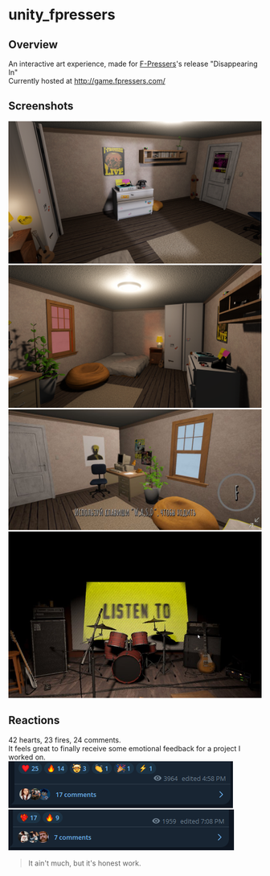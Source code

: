 # unity_fpressers
## Overview
An interactive art experience, made for [F-Pressers](https://fpressers.com/)'s release "Disappearing In" <br>
Currently hosted at http://game.fpressers.com/

## Screenshots
![Morning Screenshot](/Docs/shot_morning.png)
![Evening Screenshot](/Docs/shot_evening.png)
![Mobile Screenshot](/Docs/shot_mobile.png)
![Hidden Ending Screenshot](/Docs/shot_stage.png)

## Reactions
42 hearts, 23 fires, 24 comments.<br>
It feels great to finally receive some emotional feedback for a project I worked on.<br>
![Reaction 1](/Docs/reactions_1.png)
![Reaction 2](/Docs/reactions_2.png)
> It ain't much, but it's honest work.